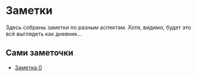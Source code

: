 # Заметки

Здесь собраны заметки по разным аспектам. Хотя, видимо, будет это всё выглядеть как дневник...

## Сами заметочки
- [Заметка 0](note000.md)